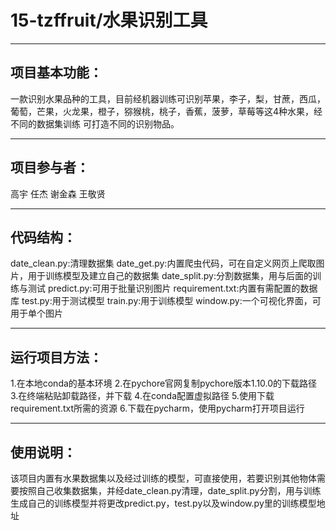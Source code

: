 # 15-tzffruit/水果识别工具
---
## 项目基本功能：
一款识别水果品种的工具，目前经机器训练可识别苹果，李子，梨，甘蔗，西瓜，葡萄，芒果，火龙果，橙子，猕猴桃，桃子，香蕉，菠萝，草莓等这4种水果，经不同的数据集训练
可打造不同的识别物品。

---
## 项目参与者：
 高宇
 任杰
 谢金森
 王敬贤

 ---
## 代码结构：
date_clean.py:清理数据集
date_get.py:内置爬虫代码，可在自定义网页上爬取图片，用于训练模型及建立自己的数据集
date_split.py:分割数据集，用与后面的训练与测试
predict.py:可用于批量识别图片
requirement.txt:内置有需配置的数据库
test.py:用于测试模型
train.py:用于训练模型
window.py:一个可视化界面，可用于单个图片

---
## 运行项目方法：
1.在本地conda的基本环境
2.在pychore官网复制pychore版本1.10.0的下载路径
3.在终端粘贴卸载路径，并下载
4.在conda配置虚拟路径
5.使用下载requirement.txt所需的资源
6.下载在pycharm，使用pycharm打开项目运行

---
## 使用说明：
该项目内置有水果数据集以及经过训练的模型，可直接使用，若要识别其他物体需要按照自己收集数据集，并经date_clean.py清理，date_split.py分割，用与训练
生成自己的训练模型并将更改predict.py，test.py以及window.py里的训练模型地址
